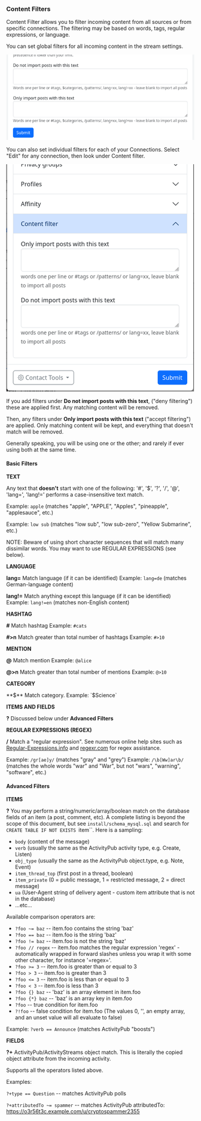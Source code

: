 ### Content Filters

Content Filter allows you to filter incoming content from all  sources or from specific connections. The filtering may be based on  words, tags, regular expressions, or language.

You can set global filters for all incoming content in the stream settings.

![contfilter01](./pic/contfilter01.png)

You can also set individual filters for each of your Connections. Select  "Edit" for any connection, then look under Content filter.

![contfilter02](./pic/contfilter02.png)

If you add filters under **Do not import posts with this text**, ("deny filtering") these are applied first. Any matching content will be removed.

Then, any filters under **Only import posts with this text** ("accept filtering") are applied. Only matching content will be kept, and everything that doesn't match will be removed.

Generally speaking, you will be using one or the other; and rarely if ever using both at the same time. 



#### Basic Filters

**TEXT**

Any text that **doesn't** start with one of the following: '#', '$', '?', '/', '@', 'lang=', 'lang!='
performs a case-insensitive text match.

Example: `apple` (matches "apple", "APPLE", "Apples", "pineapple", "applesauce", etc.)

Example: `low sub` (matches "low sub", "low sub-zero", "Yellow Submarine", etc.)

NOTE: Beware of using short character sequences that will match many  dissimilar words. You may want to use REGULAR EXPRESSIONS (see below).



**LANGUAGE**

**lang=**
Match language (if it can be identified)
Example: `lang=de` (matches German-language content)

**lang!=**
Match anything except this language (if it can be identified)
Example: `lang!=en` (matches non-English content)



**HASHTAG**

**\#**
Match hashtag
Example: `#cats`

**\#>n**
Match greater than total number of hashtags
Example: `#>10`



**MENTION**

**@**
Match mention
Example: `@alice`

**@>n**
Match greater than total number of mentions
Example: `@>10`



**CATEGORY**

**$**
Match category.
Example: `$Science`



**ITEMS AND FIELDS**

**?**
Discussed below under **Advanced Filters**



**REGULAR EXPRESSIONS (REGEX)**

**/**
Match a "regular expression". See numerous online help sites such as [Regular-Expressions.info](https://www.regular-expressions.info/) and [regexr.com](https://regexr.com/) for regex assistance.

Example: `/gr[ae]y/` (matches "gray" and "grey")
Example: `/\b[Ww]ar\b/` (matches the whole words "war" and "War", but not "wars", "warning", "software", etc.)



#### Advanced Filters

**ITEMS**

**?**
You may perform a string/numeric/array/boolean match on the database fields of an item (a post, comment, etc). A complete listing is beyond the  scope of this document, but see `install/schema_mysql.sql` and search for `CREATE TABLE IF NOT EXISTS `item``. Here is a sampling:

- `body` (content of the message)
- `verb` (usually the same as the ActivityPub activity type, e.g. Create, Listen)
- `obj_type` (usually the same as the ActivityPub object.type, e.g. Note, Event)
- `item_thread_top` (first post in a thread, boolean)
- `item_private` (0 = public message, 1 = restricted message, 2 = direct message)
- `ua` (User-Agent string of delivery agent - custom item attribute that is not in the database)
- ...etc...

Available comparison operators are:

- `?foo ~= baz` -- item.foo contains the string 'baz'
- `?foo == baz` -- item.foo is the string 'baz'
- `?foo != baz` -- item.foo is not the string 'baz'
- `?foo // regex` -- item.foo matches the regular expression 'regex' - automatically  wrapped in forward slashes unless you wrap it with some other character, for instance '=regex='.
- `?foo >= 3` -- item.foo is greater than or equal to 3
- `?foo > 3` -- item.foo is greater than 3
- `?foo <= 3` -- item.foo is less than or equal to 3
- `?foo < 3` -- item.foo is less than 3
- `?foo {} baz` -- 'baz' is an array element in item.foo
- `?foo {*} baz` -- 'baz' is an array key in item.foo
- `?foo` -- true condition for item.foo
- `?!foo` -- false condition for item.foo (The values 0, '', an empty array, and an unset value will all evaluate to false)

Example: `?verb == Announce` (matches ActivityPub "boosts")



**FIELDS**

**?+**
ActivityPub/ActivityStreams object match. This is literally the copied object attribute from the incoming activity.

Supports all the operators listed above. 

Examples: 

`?+type == Question` -- matches ActivityPub polls 

`?+attributedTo ~= spammer` -- matches ActivityPub attributedTo: https://o3r56t3c.example.com/u/cryptospammer2355